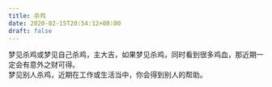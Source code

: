 ```yaml
---
title: 杀鸡
date: 2020-02-15T20:54:12+08:00
draft: false
---
```


梦见杀鸡或梦见自己杀鸡，主大吉，如果梦见杀鸡，同时看到很多鸡血，那近期一定会有意外之财可得。<br>
梦见别人杀鸡，近期在工作或生活当中，你会得到别人的帮助。<br>
